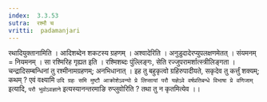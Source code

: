 ```yaml
---
index:  3.3.53
sutra:  रश्मौ च
vritti:  padamanjari
---
```


रथादियुक्तानामिति । आदिशब्देन शकटस्य ग्रहणम् । अश्वादेरिति । अनुडुदादेरप्युपलक्षणमेतत् । संयमनम् = नियमनम् । सा रश्मिरिह गृह्यत इति । रश्मिशब्दः पुंल्लिङ्गः, सेति रज्जुपरामर्शात्स्त्रीलिङ्गता । चन्द्रादिसम्बन्धिनां तु रश्मीनामग्रहणम्; अनभिधानात् । इह तु बहुकृत्वो ग्रहिरुपादीयते, सकृदेव तु कर्त्तुं शक्यम्; कथम् ? एवं वक्ष्यामि `उदि ग्रहः समि मुष्टौ आक्रोशेऽवन्यो प्रे लिप्सायां परौ यज्ञेऽवे वर्षप्रतिबन्धे विभाषा प्रे वणिजाम्` इत्यादि, `परौ भुवोऽवज्ञाने` इत्यस्यानन्तरमाङि रुप्लुवोरिति ? तथा तु न कृतमित्येव ।।
